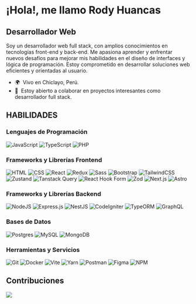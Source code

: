 # ¡Hola!, me llamo Rody Huancas

Desarrollador Web
-----------------

Soy un desarrollador web full stack, con amplios conocimientos en tecnologías front-end y back-end. Me apasiona aprender y enfrentar nuevos desafíos para mejorar mis habilidades en el diseño de interfaces y lógica de programación. Estoy comprometido en desarrollar soluciones web eficientes y orientadas al usuario.

* 🌍  Vivo en Chiclayo, Perú.
* 🤝  Estoy abierto a colaborar en proyectos interesantes como desarrollador full stack.

## HABILIDADES

### Lenguajes de Programación
![JavaScript](https://img.shields.io/badge/javascript-%23323330.svg?style=for-the-badge&logo=javascript&logoColor=%23F7DF1E)
![TypeScript](https://img.shields.io/badge/typescript-%23007ACC.svg?style=for-the-badge&logo=typescript&logoColor=white)
![PHP](https://img.shields.io/badge/php-%23777BB4.svg?style=for-the-badge&logo=php&logoColor=white)

### Frameworks y Librerías Frontend
![HTML](https://img.shields.io/badge/html5-%23E34F26.svg?style=for-the-badge&logo=html5&logoColor=white)
![CSS](https://img.shields.io/badge/css3-%23007ACC.svg?style=for-the-badge&logo=css3&logoColor=white)
![React](https://img.shields.io/badge/react-%2320232a.svg?style=for-the-badge&logo=react&logoColor=%2361DAFB)
![Redux](https://img.shields.io/badge/redux-%23593d88.svg?style=for-the-badge&logo=redux&logoColor=white)
![Sass](https://img.shields.io/badge/Sass-hotpink?style=for-the-badge&logo=Sass&logoColor=white)
![Bootstrap](https://img.shields.io/badge/bootstrap-%238511FA.svg?style=for-the-badge&logo=bootstrap&logoColor=white)
![TailwindCSS](https://img.shields.io/badge/tailwindcss-%2338B2AC.svg?style=for-the-badge&logo=tailwind-css&logoColor=white)
![Zustand](https://img.shields.io/badge/zustand-%23222222.svg?style=for-the-badge&logo=zustand&logoColor=white)
![Tanstack Query](https://img.shields.io/badge/tanstack%20query-%231E1E1E.svg?style=for-the-badge&logo=graphql&logoColor=E10098)
![React Hook Form](https://img.shields.io/badge/react%20hook%20form-%23222222.svg?style=for-the-badge&logo=react-hook-form&logoColor=white)
![Zod](https://img.shields.io/badge/zod-%23222222.svg?style=for-the-badge&logo=zod&logoColor=white)
![Next.js](https://img.shields.io/badge/next.js-%23000000.svg?style=for-the-badge&logo=nextdotjs&logoColor=white)
![Astro](https://img.shields.io/badge/astro-%23262461.svg?style=for-the-badge&logo=astro&logoColor=white)

### Frameworks y Librerías Backend
![NodeJS](https://img.shields.io/badge/node.js-6DA55F?style=for-the-badge&logo=node.js&logoColor=white)
![Express.js](https://img.shields.io/badge/express.js-%23404d59.svg?style=for-the-badge&logo=express&logoColor=%2361DAFB)
![NestJS](https://img.shields.io/badge/nestjs-%23E0234E.svg?style=for-the-badge&logo=nestjs&logoColor=white)
![CodeIgniter](https://img.shields.io/badge/CodeIgniter-%23EF4223.svg?style=for-the-badge&logo=codeIgniter&logoColor=white)
![TypeORM](https://img.shields.io/badge/TypeORM-%2300A4BD.svg?style=for-the-badge&logo=typeorm&logoColor=white)
![GraphQL](https://img.shields.io/badge/graphql-%23E10098.svg?style=for-the-badge&logo=graphql&logoColor=white)

### Bases de Datos
![Postgres](https://img.shields.io/badge/postgres-%23316192.svg?style=for-the-badge&logo=postgresql&logoColor=white)
![MySQL](https://img.shields.io/badge/mysql-%2300000f.svg?style=for-the-badge&logo=mysql&logoColor=white)
![MongoDB](https://img.shields.io/badge/MongoDB-%234ea94b.svg?style=for-the-badge&logo=mongodb&logoColor=white)

### Herramientas y Servicios
![Git](https://img.shields.io/badge/git-%23F05032.svg?style=for-the-badge&logo=git&logoColor=white)
![Docker](https://img.shields.io/badge/docker-%23007ACC.svg?style=for-the-badge&logo=docker&logoColor=white)
![Vite](https://img.shields.io/badge/vite-%23646CFF.svg?style=for-the-badge&logo=vite&logoColor=white)
![Yarn](https://img.shields.io/badge/yarn-%232C8EBB.svg?style=for-the-badge&logo=yarn&logoColor=white)
![Postman](https://img.shields.io/badge/Postman-FF6C37?style=for-the-badge&logo=postman&logoColor=white)
![Figma](https://img.shields.io/badge/figma-%23F24E1E.svg?style=for-the-badge&logo=figma&logoColor=white)
![NPM](https://img.shields.io/badge/NPM-%23CB3837.svg?style=for-the-badge&logo=npm&logoColor=white)

## Contribuciones
 <img src="https://github-readme-activity-graph.vercel.app/graph?username=rody-huancas&custom_title=Rody%20Huancas%20GitHub%20Activity%20Graph&bg_color=0D1117&color=2bd1f3&line=2bd1f3&point=2bd1f3&area_color=FFFFFF&title_color=FFFFFF&area=true" />
